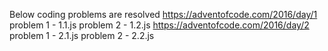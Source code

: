 Below coding problems are resolved
https://adventofcode.com/2016/day/1
 problem 1 - 1.1.js
 problem 2 - 1.2.js
https://adventofcode.com/2016/day/2
 problem 1 - 2.1.js
 problem 2 - 2.2.js